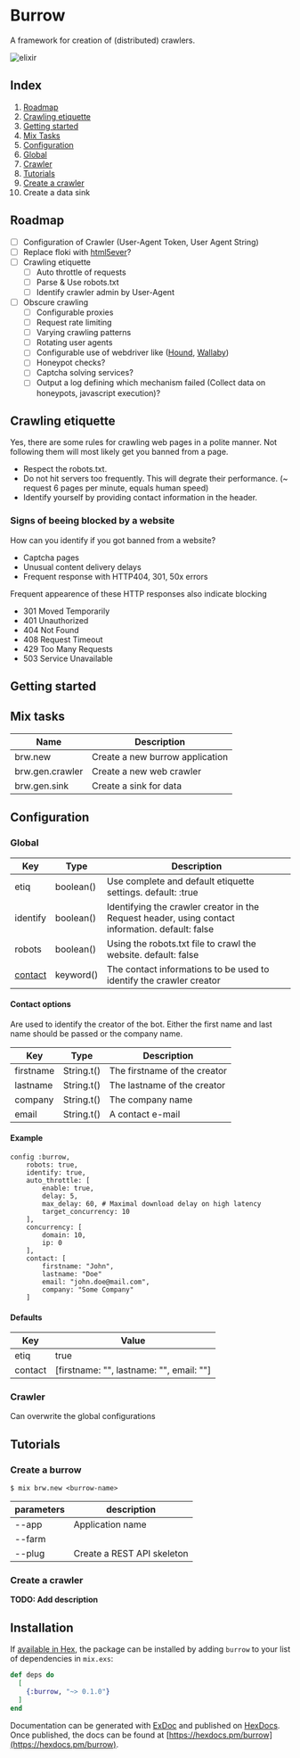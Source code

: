 # Burrow
A framework for creation of (distributed) crawlers.

![elixir](https://img.shields.io/badge/elixir-~%3E1.10-blue)


## Index

1. [Roadmap](#Roadmap)
2. [Crawling etiquette](#Crawling-etiquette)
3. [Getting started](#Getting-started)
4. [Mix Tasks](#Mix-tasks)
5. [Configuration](#Configuration)
 1. [Global](#Global)
 2. [Crawler](#Crawler)
6. [Tutorials](#Tutorials)
  1. [Create a crawler](#Create-a-crawler)
  2. Create a data sink

## Roadmap

- [ ] Configuration of Crawler (User-Agent Token, User Agent String)
- [ ] Replace floki with [html5ever](#https://hex.pm/packages/html5ever)? 
- [ ] Crawling etiquette
  - [ ] Auto throttle of requests
  - [ ] Parse & Use robots.txt
  - [ ] Identify crawler admin by User-Agent
- [ ] Obscure crawling
  - [ ] Configurable proxies
  - [ ] Request rate limiting
  - [ ] Varying crawling patterns
  - [ ] Rotating user agents
  - [ ] Configurable use of webdriver like ([Hound](https://github.com/HashNuke/hound), [Wallaby](https://github.com/elixir-wallaby/wallaby))
  - [ ] Honeypot checks?
  - [ ] Captcha solving services?
  - [ ] Output a log defining which mechanism failed (Collect data on honeypots, javascript execution)?
<!-- - [ ] Middleware for crawler output -->

## Crawling etiquette
Yes, there are some rules for crawling web pages in a polite manner. Not following them will most likely get you banned from a page.

- Respect the robots.txt.
- Do not hit servers too frequently. This will degrate their performance. (~ request 6 pages per minute, equals human speed)
- Identify yourself by providing contact information in the header.



### Signs of beeing blocked by a website
How can you identify if you got banned from a website?

- Captcha pages
- Unusual content delivery delays
- Frequent response with HTTP404, 301, 50x errors

Frequent appearence of these HTTP responses also indicate blocking
- 301 Moved Temporarily
- 401 Unauthorized
- 404 Not Found
- 408 Request Timeout
- 429 Too Many Requests
- 503 Service Unavailable


<!-- ## Dependencies
Make sure following packages are installed on your system.

- elixir ~> 1.10
- erlang/OTP 23
- CMake (FastHTML binding) -->


## Getting started



## Mix tasks


| Name | Description
| --- |---
| brw.new | Create a new burrow application
| brw.gen.crawler | Create a new web crawler
| brw.gen.sink | Create a sink for data


## Configuration


### Global


| Key | Type | Description
| --- | --- | ---
| etiq | boolean() | Use complete and default etiquette settings. default: :true
| identify | boolean() | Identifying the crawler creator in the Request header, using contact information. default: false
| robots | boolean() | Using the robots.txt file to crawl the website. default: false
| [contact](#Contact-options) | keyword() | The contact informations to be used to identify the crawler creator



#### Contact options
Are used to identify the creator of the bot. Either the first name and last name should be passed or the company name.


| Key | Type | Description
| --- | ---  | ---
| firstname | String.t() | The firstname of the creator
| lastname | String.t() | The lastname of the creator
| company | String.t() | The company name
| email | String.t() | A contact e-mail


#### Example

```
config :burrow, 
    robots: true,
    identify: true,
    auto_throttle: [
        enable: true,
        delay: 5,
        max_delay: 60, # Maximal download delay on high latency
        target_concurrency: 10
    ],
    concurrency: [
        domain: 10,
        ip: 0
    ],
    contact: [
        firstname: "John",
        lastname: "Doe"
        email: "john.doe@mail.com",
        company: "Some Company"
    ]
```


#### Defaults

| Key | Value
| --- | ---
| etiq | true
| contact | [firstname: "", lastname: "", email: ""]



### Crawler
Can overwrite the global configurations




## Tutorials

### Create a burrow

```shell
$ mix brw.new <burrow-name>
```

| parameters | description
|--- |---
| --app | Application name
| --farm | 
| --plug | Create a REST API skeleton

### Create a crawler



**TODO: Add description**

## Installation

If [available in Hex](https://hex.pm/docs/publish), the package can be installed
by adding `burrow` to your list of dependencies in `mix.exs`:

```elixir
def deps do
  [
    {:burrow, "~> 0.1.0"}
  ]
end
```

Documentation can be generated with [ExDoc](https://github.com/elixir-lang/ex_doc)
and published on [HexDocs](https://hexdocs.pm). Once published, the docs can
be found at [https://hexdocs.pm/burrow](https://hexdocs.pm/burrow).

